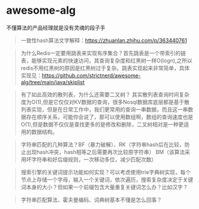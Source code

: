 # awesome-alg
不懂算法的产品经理就是没有灵魂的段子手

> 一致性hash算法文字解释：https://zhuanlan.zhihu.com/p/363440761


> 为什么Redis一定要用跳表来实现有序集合？首先跳表是一个带索引的链表，能够实现元素的快速访问，其查询复杂度和红黑树一样O(logn),之所以redis不用红黑树的原因是红黑树过于复杂。跳表实现起来非常简单，具体实现见：https://github.com/strictnerd/awesome-alg/tree/main/java/skiplist

> 有了如此高效的散列表，为什么还需要二叉树？ 其实散列表查询时间复杂度为O(1),但是它仅仅对KV数据的查询，很多Nosql数据库底层都是基于散列表实现，但是在日常工作中，我们更常用的查询一串数据，而且这一串数据存在顺序关系，可能你会说了，那可以使用数组啊，数组的查询速度也是O(1),但是数据不仅仅是查找更多的是修改和删除，二叉树相对是一种更适用的数据结构。

> 字符串匹配的几种算法？BF（暴力破解）、RK（字符串hash后在比较，防止出现hash冲突，hash相等之后需要再次比较原字符串）
BM（该算法采用坏字符串和好后缀规则，一次移动多位，减少匹配次数）


> 搜索引擎的关键词提示功能如何实现？可以考虑使用trie字典树实现，每个节点上存储一个字母，输入一个关键词，依次遍历，搜索复杂度决定于关键词本身的大小？但如果一个前缀包含大量重复关键词怎么办？比如汉字？

> 字符串匹配算法、霍夫曼编码、词典树基本不懂是怎么回事？